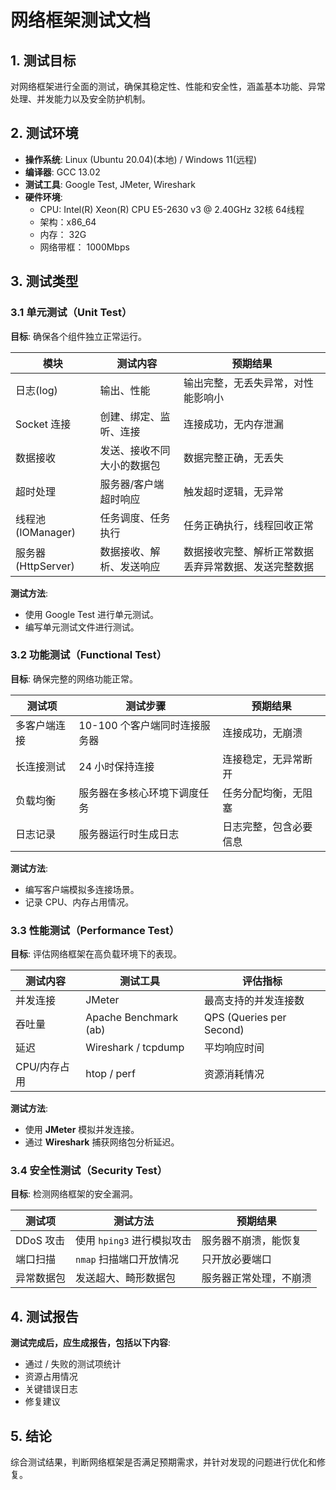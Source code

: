 # 网络框架测试文档

## 1. 测试目标
对网络框架进行全面的测试，确保其稳定性、性能和安全性，涵盖基本功能、异常处理、并发能力以及安全防护机制。

## 2. 测试环境
- **操作系统**: Linux (Ubuntu 20.04)(本地) / Windows 11(远程)
- **编译器**: GCC 13.02
- **测试工具**: Google Test, JMeter, Wireshark
- **硬件环境**: 
  - CPU: Intel(R) Xeon(R) CPU E5-2630 v3 @ 2.40GHz 32核 64线程
  - 架构：x86_64
  - 内存： 32G
  - 网络带框： 1000Mbps

## 3. 测试类型

### 3.1 单元测试（Unit Test）
**目标**: 确保各个组件独立正常运行。

| 模块 | 测试内容 | 预期结果 |
|------|---------|---------|
| 日志(log) | 输出、性能 | 输出完整，无丢失异常，对性能影响小 |
| Socket 连接 | 创建、绑定、监听、连接 | 连接成功，无内存泄漏 |
| 数据接收 | 发送、接收不同大小的数据包 | 数据完整正确，无丢失 |
| 超时处理 | 服务器/客户端超时响应 | 触发超时逻辑，无异常 |
| 线程池(IOManager) | 任务调度、任务执行 | 任务正确执行，线程回收正常 |
| 服务器(HttpServer) | 数据接收、解析、发送响应 | 数据接收完整、解析正常数据丢弃异常数据、发送完整数据 |

**测试方法**:
- 使用 Google Test 进行单元测试。
- 编写单元测试文件进行测试。

### 3.2 功能测试（Functional Test）
**目标**: 确保完整的网络功能正常。

| 测试项 | 测试步骤 | 预期结果 |
|------|---------|---------|
| 多客户端连接 | 10-100 个客户端同时连接服务器 | 连接成功，无崩溃 |
| 长连接测试 | 24 小时保持连接 | 连接稳定，无异常断开 |
| 负载均衡 | 服务器在多核心环境下调度任务 | 任务分配均衡，无阻塞 |
| 日志记录 | 服务器运行时生成日志 | 日志完整，包含必要信息 |

**测试方法**:
- 编写客户端模拟多连接场景。
- 记录 CPU、内存占用情况。

### 3.3 性能测试（Performance Test）
**目标**: 评估网络框架在高负载环境下的表现。

| 测试内容 | 测试工具 | 评估指标 |
|------|---------|---------|
| 并发连接 | JMeter | 最高支持的并发连接数 |
| 吞吐量 | Apache Benchmark (ab) | QPS (Queries per Second) |
| 延迟 | Wireshark / tcpdump | 平均响应时间 |
| CPU/内存占用 | htop / perf | 资源消耗情况 |

**测试方法**:
- 使用 **JMeter** 模拟并发连接。
- 通过 **Wireshark** 捕获网络包分析延迟。

### 3.4 安全性测试（Security Test）
**目标**: 检测网络框架的安全漏洞。

| 测试项 | 测试方法 | 预期结果 |
|------|---------|---------|
| DDoS 攻击 | 使用 `hping3` 进行模拟攻击 | 服务器不崩溃，能恢复 |
| 端口扫描 | `nmap` 扫描端口开放情况 | 只开放必要端口 |
| 异常数据包 | 发送超大、畸形数据包 | 服务器正常处理，不崩溃 |

## 4. 测试报告
**测试完成后，应生成报告，包括以下内容**:
- 通过 / 失败的测试项统计
- 资源占用情况
- 关键错误日志
- 修复建议

## 5. 结论
综合测试结果，判断网络框架是否满足预期需求，并针对发现的问题进行优化和修复。

